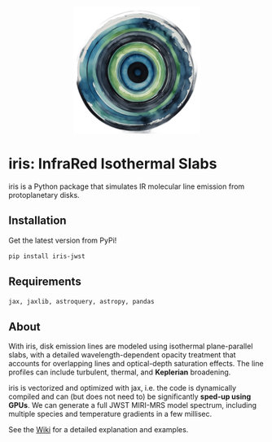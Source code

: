 <p align='center'>
  <img src="./src/iris/Images/iris.png" width="250" height="250">
  <br>
</p>


# iris: InfraRed Isothermal Slabs

iris is a Python package that simulates IR molecular line emission from protoplanetary disks. 

## Installation
Get the latest version from PyPi!
```bash
pip install iris-jwst
```
## Requirements
```jax, jaxlib, astroquery, astropy, pandas```

## About

With iris, disk emission lines are modeled using isothermal plane-parallel slabs, with a detailed wavelength-dependent opacity
treatment that accounts for overlapping lines and optical-depth saturation effects. The line profiles can include
turbulent, thermal, and **Keplerian** broadening. 

iris is vectorized and optimized with jax, i.e. the code is dynamically compiled and can (but does not need to) be significantly **sped-up using GPUs**. 
We can generate a full JWST MIRI-MRS model spectrum, including multiple species and temperature gradients in a few millisec.

See the [Wiki](https://github.com/munozcar/iris/wiki) for a detailed explanation and examples.
